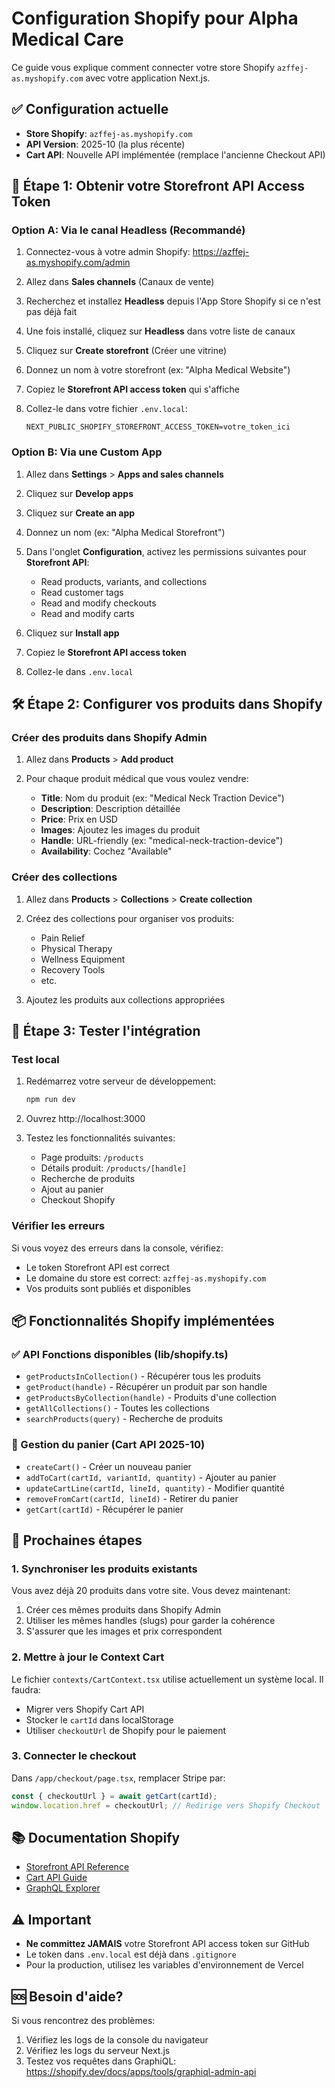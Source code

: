 # Configuration Shopify pour Alpha Medical Care

Ce guide vous explique comment connecter votre store Shopify `azffej-as.myshopify.com` avec votre application Next.js.

## ✅ Configuration actuelle

- **Store Shopify**: `azffej-as.myshopify.com`
- **API Version**: 2025-10 (la plus récente)
- **Cart API**: Nouvelle API implémentée (remplace l'ancienne Checkout API)

## 🔑 Étape 1: Obtenir votre Storefront API Access Token

### Option A: Via le canal Headless (Recommandé)

1. Connectez-vous à votre admin Shopify: https://azffej-as.myshopify.com/admin

2. Allez dans **Sales channels** (Canaux de vente)

3. Recherchez et installez **Headless** depuis l'App Store Shopify si ce n'est pas déjà fait

4. Une fois installé, cliquez sur **Headless** dans votre liste de canaux

5. Cliquez sur **Create storefront** (Créer une vitrine)

6. Donnez un nom à votre storefront (ex: "Alpha Medical Website")

7. Copiez le **Storefront API access token** qui s'affiche

8. Collez-le dans votre fichier `.env.local`:
   ```
   NEXT_PUBLIC_SHOPIFY_STOREFRONT_ACCESS_TOKEN=votre_token_ici
   ```

### Option B: Via une Custom App

1. Allez dans **Settings** > **Apps and sales channels**

2. Cliquez sur **Develop apps**

3. Cliquez sur **Create an app**

4. Donnez un nom (ex: "Alpha Medical Storefront")

5. Dans l'onglet **Configuration**, activez les permissions suivantes pour **Storefront API**:
   - Read products, variants, and collections
   - Read customer tags
   - Read and modify checkouts
   - Read and modify carts

6. Cliquez sur **Install app**

7. Copiez le **Storefront API access token**

8. Collez-le dans `.env.local`

## 🛠️ Étape 2: Configurer vos produits dans Shopify

### Créer des produits dans Shopify Admin

1. Allez dans **Products** > **Add product**

2. Pour chaque produit médical que vous voulez vendre:
   - **Title**: Nom du produit (ex: "Medical Neck Traction Device")
   - **Description**: Description détaillée
   - **Price**: Prix en USD
   - **Images**: Ajoutez les images du produit
   - **Handle**: URL-friendly (ex: "medical-neck-traction-device")
   - **Availability**: Cochez "Available"

### Créer des collections

1. Allez dans **Products** > **Collections** > **Create collection**

2. Créez des collections pour organiser vos produits:
   - Pain Relief
   - Physical Therapy
   - Wellness Equipment
   - Recovery Tools
   - etc.

3. Ajoutez les produits aux collections appropriées

## 🔄 Étape 3: Tester l'intégration

### Test local

1. Redémarrez votre serveur de développement:
   ```bash
   npm run dev
   ```

2. Ouvrez http://localhost:3000

3. Testez les fonctionnalités suivantes:
   - Page produits: `/products`
   - Détails produit: `/products/[handle]`
   - Recherche de produits
   - Ajout au panier
   - Checkout Shopify

### Vérifier les erreurs

Si vous voyez des erreurs dans la console, vérifiez:
- Le token Storefront API est correct
- Le domaine du store est correct: `azffej-as.myshopify.com`
- Vos produits sont publiés et disponibles

## 📦 Fonctionnalités Shopify implémentées

### ✅ API Fonctions disponibles (lib/shopify.ts)

- `getProductsInCollection()` - Récupérer tous les produits
- `getProduct(handle)` - Récupérer un produit par son handle
- `getProductsByCollection(handle)` - Produits d'une collection
- `getAllCollections()` - Toutes les collections
- `searchProducts(query)` - Recherche de produits

### 🛒 Gestion du panier (Cart API 2025-10)

- `createCart()` - Créer un nouveau panier
- `addToCart(cartId, variantId, quantity)` - Ajouter au panier
- `updateCartLine(cartId, lineId, quantity)` - Modifier quantité
- `removeFromCart(cartId, lineId)` - Retirer du panier
- `getCart(cartId)` - Récupérer le panier

## 🚀 Prochaines étapes

### 1. Synchroniser les produits existants

Vous avez déjà 20 produits dans votre site. Vous devez maintenant:

1. Créer ces mêmes produits dans Shopify Admin
2. Utiliser les mêmes handles (slugs) pour garder la cohérence
3. S'assurer que les images et prix correspondent

### 2. Mettre à jour le Context Cart

Le fichier `contexts/CartContext.tsx` utilise actuellement un système local. Il faudra:
- Migrer vers Shopify Cart API
- Stocker le `cartId` dans localStorage
- Utiliser `checkoutUrl` de Shopify pour le paiement

### 3. Connecter le checkout

Dans `/app/checkout/page.tsx`, remplacer Stripe par:
```typescript
const { checkoutUrl } = await getCart(cartId);
window.location.href = checkoutUrl; // Redirige vers Shopify Checkout
```

## 📚 Documentation Shopify

- [Storefront API Reference](https://shopify.dev/docs/api/storefront)
- [Cart API Guide](https://shopify.dev/docs/api/storefront/latest/objects/Cart)
- [GraphQL Explorer](https://shopify.dev/docs/apps/tools/graphiql-admin-api)

## ⚠️ Important

- **Ne committez JAMAIS** votre Storefront API access token sur GitHub
- Le token dans `.env.local` est déjà dans `.gitignore`
- Pour la production, utilisez les variables d'environnement de Vercel

## 🆘 Besoin d'aide?

Si vous rencontrez des problèmes:
1. Vérifiez les logs de la console du navigateur
2. Vérifiez les logs du serveur Next.js
3. Testez vos requêtes dans GraphiQL: https://shopify.dev/docs/apps/tools/graphiql-admin-api
